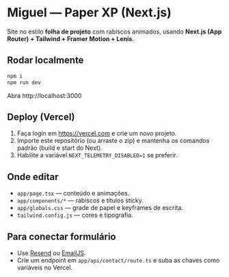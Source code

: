 # Miguel — Paper XP (Next.js)

Site no estilo **folha de projeto** com rabiscos animados, usando **Next.js (App Router) + Tailwind + Framer Motion + Lenis**.

## Rodar localmente
```bash
npm i
npm run dev
```
Abra http://localhost:3000

## Deploy (Vercel)
1. Faça login em https://vercel.com e crie um novo projeto.
2. Importe este repositório (ou arraste o zip) e mantenha os comandos padrão (build e start do Next).
3. Habilite a variável `NEXT_TELEMETRY_DISABLED=1` se preferir.

## Onde editar
- `app/page.tsx` — conteúdo e animações.
- `app/components/*` — rabiscos e títulos sticky.
- `app/globals.css` — grade de papel e keyframes de escrita.
- `tailwind.config.js` — cores e tipografia.

## Para conectar formulário
- Use [Resend](https://resend.com) ou [EmailJS](https://www.emailjs.com/).
- Crie um endpoint em `app/api/contact/route.ts` e suba as chaves como variáveis no Vercel.
